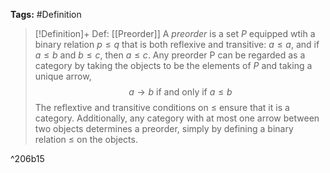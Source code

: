 **Tags:** #Definition 

> [!Definition]+ Def: [[Preorder]]
> A *preorder* is a set $P$ equipped wtih a binary relation $p\le q$ that is both reflexive and transitive: $a\le a$, and if $a\le b$ and $b\le c$, then $a\le c$. Any preorder P can be regarded as a category by taking the objects to be the elements of $P$ and taking a unique arrow,
> $$a\to b \text{ if and only if } a\le b$$
> The reflextive and transitive conditions on $\le$ ensure that it is a category.
> Additionally, any category with at most one arrow between two objects determines a preorder, simply by defining a binary relation $\le$ on the objects.

^206b15
